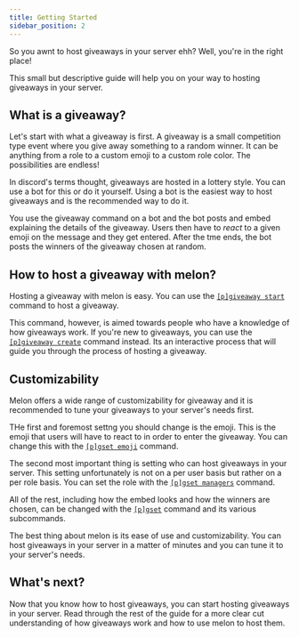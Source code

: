 ```yaml
---
title: Getting Started
sidebar_position: 2
---
```


So you awnt to host giveaways in your server ehh? Well, you're in the right place!

This small but descriptive guide will help you on your way to hosting giveaways in your server.

## What is a giveaway?

Let's start with what a giveaway is first. A giveaway is a small competition type event where you give away something to a random winner. It can be anything from a role to a custom emoji to a custom role color. The possibilities are endless!

In discord's terms thought, giveaways are hosted in a lottery style. You can use a bot for this or do it yourself.
Using a bot is the easiest way to host giveaways and is the recommended way to do it.

You use the giveaway command on a bot and the bot posts and embed explaining the details of the giveaway. Users then have to *react* to a given emoji on the message and they get entered. After the tme ends, the bot posts the winners of the giveaway chosen at random.

## How to host a giveaway with melon?

Hosting a giveaway with melon is easy. You can use the [`[p]giveaway start`](/docs/giveaways/giveaway#pg-start) command to host a giveaway.

This command, however, is aimed towards people who have a knowledge of how giveaways work. If you're new to giveaways, you can use the [`[p]giveaway create`](/docs/giveaways/giveaway#pg-create) command instead. Its an interactive process that will guide you through the process of hosting a giveaway.

## Customizability

Melon offers a wide range of customizability for giveaway and it is recommended to tune your giveaways to your server's needs first.

THe first and foremost settng you should change is the emoji. This is the emoji that users will have to react to in order to enter the giveaway. You can change this with the [`[p]gset emoji`](/docs/giveaways/settings#pgset-emoji) command.

The second most important thing is setting who can host giveaways in your server. This setting unfortunately is not on a per user basis but rather on a per role basis. You can set the role with the [`[p]gset managers`](/docs/giveaways/settings#pgset-manager) command.

All of the rest, including how the embed looks and how the winners are chosen, can be changed with the [`[p]gset`](/docs/giveaways/settings) command and its various subcommands.

The best thing about melon is its ease of use and customizability. You can host giveaways in your server in a matter of minutes and you can tune it to your server's needs.

## What's next?

Now that you know how to host giveaways, you can start hosting giveaways in your server. Read through the rest of the guide for a more clear cut understanding of how giveaways work and how to use melon to host them.